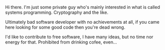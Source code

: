 Hi there. I'm just some private guy who's mainly interested in what is called systems programming. Cryptography and the like.

Ultimately bad software developer with no achievements at all, if you came here looking for some good code then you're dead wrong.

I'd like to contribute to free software, I have many ideas, but no time nor energy for that. Prohibited from drinking cofee, even...

<!--
**cnt0/cnt0** is a ✨ _special_ ✨ repository because its `README.md` (this file) appears on your GitHub profile.

Here are some ideas to get you started:

- 🔭 I’m currently working on ...
- 🌱 I’m currently learning ...
- 👯 I’m looking to collaborate on ...
- 🤔 I’m looking for help with ...
- 💬 Ask me about ...
- 📫 How to reach me: ...
- 😄 Pronouns: ...
- ⚡ Fun fact: ...
-->
